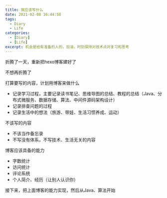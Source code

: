 ```yaml
---
title: 我应该写什么
date: 2021-02-08 16:44:58
tags: 
  - Diary
  - Life
categories:
  - [Diary]
  - [Life]
excerpt: 机会是给有准备的人的，加油，时刻保持对技术点对复习和思考
---
```


折腾了一天，重新把hexo博客建好了



不想再折腾了



打算要写的内容，计划用博客来做什么

- 记录学习过程，主要记录读书笔记、思维导图的总结、教程的总结（Java、分布式微服务、数据存储、算法、中间件源码架构设计）
- 记录排查问题的过程
- 记录生活中的想法（旅游、带娃、生活习惯养成、运动）



不该写的内容

- 不该当作备忘录
- 不写没有体系，不写技术、生活无关的内容



博客应该具备的能力

- 字数统计
- 访问统计
- 评论系统
- 个人简介、经历（让别人认识你）



接下来，把上面博客的能力实现，然后从Java、算法开始

